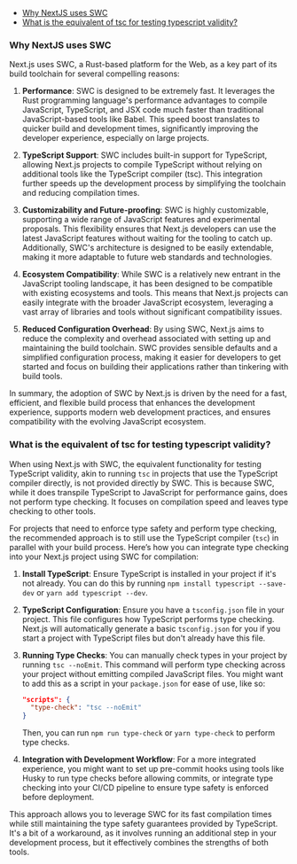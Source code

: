 - [Why NextJS uses SWC](#why-nextjs-uses-swc)
- [What is the equivalent of tsc for testing typescript validity?](#what-is-the-equivalent-of-tsc-for-testing-typescript-validity)

### Why NextJS uses SWC

Next.js uses SWC, a Rust-based platform for the Web, as a key part of its build toolchain for several compelling reasons:

1. **Performance**: SWC is designed to be extremely fast. It leverages the Rust programming language's performance advantages to compile JavaScript, TypeScript, and JSX code much faster than traditional JavaScript-based tools like Babel. This speed boost translates to quicker build and development times, significantly improving the developer experience, especially on large projects.

2. **TypeScript Support**: SWC includes built-in support for TypeScript, allowing Next.js projects to compile TypeScript without relying on additional tools like the TypeScript compiler (tsc). This integration further speeds up the development process by simplifying the toolchain and reducing compilation times.

3. **Customizability and Future-proofing**: SWC is highly customizable, supporting a wide range of JavaScript features and experimental proposals. This flexibility ensures that Next.js developers can use the latest JavaScript features without waiting for the tooling to catch up. Additionally, SWC's architecture is designed to be easily extendable, making it more adaptable to future web standards and technologies.

4. **Ecosystem Compatibility**: While SWC is a relatively new entrant in the JavaScript tooling landscape, it has been designed to be compatible with existing ecosystems and tools. This means that Next.js projects can easily integrate with the broader JavaScript ecosystem, leveraging a vast array of libraries and tools without significant compatibility issues.

5. **Reduced Configuration Overhead**: By using SWC, Next.js aims to reduce the complexity and overhead associated with setting up and maintaining the build toolchain. SWC provides sensible defaults and a simplified configuration process, making it easier for developers to get started and focus on building their applications rather than tinkering with build tools.

In summary, the adoption of SWC by Next.js is driven by the need for a fast, efficient, and flexible build process that enhances the development experience, supports modern web development practices, and ensures compatibility with the evolving JavaScript ecosystem.

### What is the equivalent of tsc for testing typescript validity?

When using Next.js with SWC, the equivalent functionality for testing TypeScript validity, akin to running `tsc` in projects that use the TypeScript compiler directly, is not provided directly by SWC. This is because SWC, while it does transpile TypeScript to JavaScript for performance gains, does not perform type checking. It focuses on compilation speed and leaves type checking to other tools.

For projects that need to enforce type safety and perform type checking, the recommended approach is to still use the TypeScript compiler (`tsc`) in parallel with your build process. Here’s how you can integrate type checking into your Next.js project using SWC for compilation:

1. **Install TypeScript**: Ensure TypeScript is installed in your project if it's not already. You can do this by running `npm install typescript --save-dev` or `yarn add typescript --dev`.

2. **TypeScript Configuration**: Ensure you have a `tsconfig.json` file in your project. This file configures how TypeScript performs type checking. Next.js will automatically generate a basic `tsconfig.json` for you if you start a project with TypeScript files but don't already have this file.

3. **Running Type Checks**: You can manually check types in your project by running `tsc --noEmit`. This command will perform type checking across your project without emitting compiled JavaScript files. You might want to add this as a script in your `package.json` for ease of use, like so:

   ```json
   "scripts": {
     "type-check": "tsc --noEmit"
   }
   ```

   Then, you can run `npm run type-check` or `yarn type-check` to perform type checks.

4. **Integration with Development Workflow**: For a more integrated experience, you might want to set up pre-commit hooks using tools like Husky to run type checks before allowing commits, or integrate type checking into your CI/CD pipeline to ensure type safety is enforced before deployment.

This approach allows you to leverage SWC for its fast compilation times while still maintaining the type safety guarantees provided by TypeScript. It's a bit of a workaround, as it involves running an additional step in your development process, but it effectively combines the strengths of both tools.
